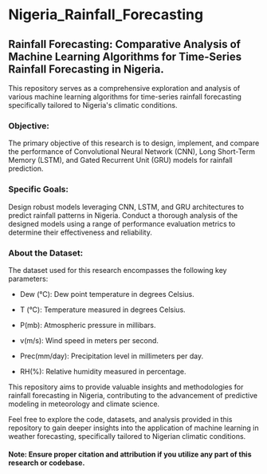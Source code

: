 # Nigeria_Rainfall_Forecasting
## Rainfall Forecasting: Comparative Analysis of Machine Learning Algorithms for Time-Series Rainfall Forecasting in Nigeria.

This repository serves as a comprehensive exploration and analysis of various machine learning algorithms for time-series rainfall forecasting specifically tailored to Nigeria's climatic conditions.

### Objective:
The primary objective of this research is to design, implement, and compare the performance of Convolutional Neural Network (CNN), Long Short-Term Memory (LSTM), and Gated Recurrent Unit (GRU) models for rainfall prediction.

### Specific Goals:
Design robust models leveraging CNN, LSTM, and GRU architectures to predict rainfall patterns in Nigeria.
Conduct a thorough analysis of the designed models using a range of performance evaluation metrics to determine their effectiveness and reliability.

### About the Dataset:
The dataset used for this research encompasses the following key parameters:

- Dew (°C): Dew point temperature in degrees Celsius.

- T (°C): Temperature measured in degrees Celsius.

- P(mb): Atmospheric pressure in millibars.

- v(m/s): Wind speed in meters per second.

- Prec(mm/day): Precipitation level in millimeters per day.

- RH(%): Relative humidity measured in percentage.
  
This repository aims to provide valuable insights and methodologies for rainfall forecasting in Nigeria, contributing to the advancement of predictive modeling in meteorology and climate science.

Feel free to explore the code, datasets, and analysis provided in this repository to gain deeper insights into the application of machine learning in weather forecasting, specifically tailored to Nigerian climatic conditions.

#### Note: Ensure proper citation and attribution if you utilize any part of this research or codebase.
